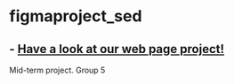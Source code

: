 # figmaproject_sed
## - [Have a look at our web page project!](https://peaceful-gelato-644ef9.netlify.app/)
Mid-term project. Group 5
